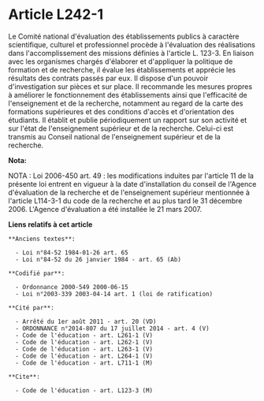 # Article L242-1

Le Comité national d'évaluation des établissements publics à caractère scientifique, culturel et professionnel procède à
l'évaluation des réalisations dans l'accomplissement des missions définies à l'article L. 123-3. En liaison avec les
organismes chargés d'élaborer et d'appliquer la politique de formation et de recherche, il évalue les établissements et
apprécie les résultats des contrats passés par eux. Il dispose d'un pouvoir d'investigation sur pièces et sur place. Il
recommande les mesures propres à améliorer le fonctionnement des établissements ainsi que l'efficacité de l'enseignement et
de la recherche, notamment au regard de la carte des formations supérieures et des conditions d'accès et d'orientation des
étudiants. Il établit et publie périodiquement un rapport sur son activité et sur l'état de l'enseignement supérieur et de la
recherche. Celui-ci est transmis au Conseil national de l'enseignement supérieur et de la recherche.

**Nota:**

NOTA : Loi 2006-450 art. 49 : les modifications induites par l'article 11 de la présente loi entrent en vigueur à la date
d'installation du conseil de l'Agence d'évaluation de la recherche et de l'enseignement supérieur mentionnée à l'article
L114-3-1 du code de la recherche et au plus tard le 31 décembre 2006. L'Agence d'évaluation a été installée le 21 mars 2007.

**Liens relatifs à cet article**

	**Anciens textes**:

	  - Loi n°84-52 1984-01-26 art. 65
	  - Loi n°84-52 du 26 janvier 1984 - art. 65 (Ab)

	**Codifié par**:

	  - Ordonnance 2000-549 2000-06-15
	  - Loi n°2003-339 2003-04-14 art. 1 (loi de ratification)

	**Cité par**:

	  - Arrêté du 1er août 2011 - art. 20 (VD)
	  - ORDONNANCE n°2014-807 du 17 juillet 2014 - art. 4 (V)
	  - Code de l'éducation - art. L261-1 (V)
	  - Code de l'éducation - art. L262-1 (V)
	  - Code de l'éducation - art. L263-1 (V)
	  - Code de l'éducation - art. L264-1 (V)
	  - Code de l'éducation - art. L711-1 (M)

	**Cite**:

	  - Code de l'éducation - art. L123-3 (M)
